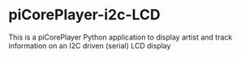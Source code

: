 # piCorePlayer-i2c-LCD
This is a piCorePlayer Python application to display artist and track information on an I2C driven (serial) LCD display
